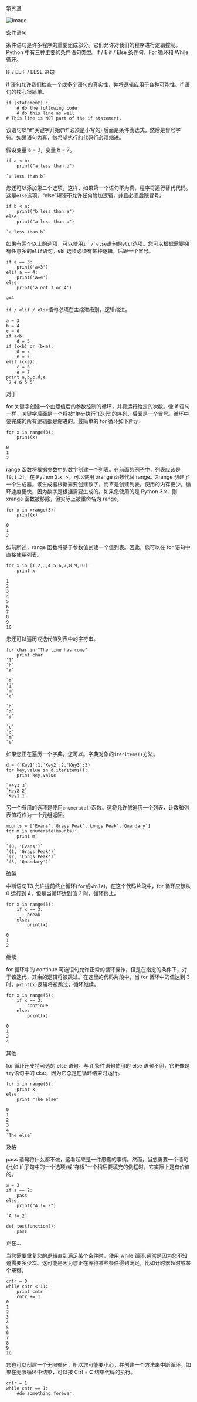 第五章

![image](images/frontdot.jpg)

条件语句

条件语句是许多程序的重要组成部分。它们允许对我们的程序进行逻辑控制。Python 中有三种主要的条件语句类型。If / Elif / Else 条件句，For 循环和 While 循环。

IF / ELIF / ELSE 语句

if 语句允许我们检查一个或多个语句的真实性，并将逻辑应用于各种可能性。if 语句的核心很简单。

```
if (statement) :
    # do the following code
    # do this line as well
# This line is NOT part of the if statement.
```

该语句以“if”关键字开始(“if”必须是小写的),后面是条件表达式，然后是冒号字符。如果语句为真，您希望执行的代码行必须缩进。

假设变量 a = 3，变量 b = 7。

```
if a < b:
    print("a less than b")

`a less than b`
```

您还可以添加第二个选项，这样，如果第一个语句不为真，程序将运行替代代码。这是`else`选项。“else”短语不允许任何附加逻辑，并且必须后跟冒号。

```
if b < a:
    print("b less than a")
else:
    print("a less than b")

`a less than b`
```

如果有两个以上的选项，可以使用`if / else`语句的`elif`选项。您可以根据需要拥有任意多的`elif`语句。elif 选项必须有某种逻辑，后跟一个冒号。

```
if a == 3:
    print('a=3')
elif a == 4:
    print('a=4')
else:
    print('a not 3 or 4')

a=4
```

`if / elif / else`语句必须在主缩进级别，逻辑缩进。

```
a = 3
b = 4
c = 6
if a<b:
    d = 5
if (c<b) or (b<a):
    d = 2
    e = 5
elif (c<a):
    c = a
    a = 7
print a,b,c,d,e
`7 4 6 5 5`
```

对于

for 关键字创建一个由赋值后的参数控制的循环，并将运行给定的次数。像 if 语句一样，关键字后面是一个将被“单步执行”(迭代)的序列，后面是一个冒号。循环中要完成的所有逻辑都是缩进的。最简单的 for 循环如下所示:

```
for x in range(3):
    print(x)

0
1
2
```

range 函数将根据参数中的数字创建一个列表。在前面的例子中，列表应该是`[0,1,2]`。在 Python 2.x 下，可以使用 xrange 函数代替 range。Xrange 创建了一个生成器，该生成器根据需要创建数字，而不是创建列表，使用的内存更少，循环速度更快，因为数字是根据需要生成的。如果您使用的是 Python 3.x，则 xrange 函数被移除，但实际上被重命名为 range。

```
for x in xrange(3):
    print(x)

0
1
2
```

如前所述，range 函数将基于参数值创建一个值列表。因此，您可以在 for 语句中直接使用列表。

```
for x in [1,2,3,4,5,6,7,8,9,10]:
    print x

1
2
3
4
5
6
7
8
9
10
```

您还可以遍历或迭代值列表中的字符串。

```
for char in "The time has come":
    print char
`T`
`h`
`e`

`t`
`i`
`m`
`e`

`h`
`a`
`s`

`c`
`o`
`m`
`e`
```

如果您正在遍历一个字典，您可以。字典对象的`iteritems()`方法。

```
d = {'Key1':1,'Key2':2,'Key3':3}
for key,value in d.iteritems():
    print key,value

`Key3 3`
`Key2 2`
`Key1 1`
```

另一个有用的选项是使用`enumerate()`函数。这将允许您遍历一个列表，计数和列表值将作为一个元组返回。

```
mounts = ['Evans','Grays Peak','Longs Peak','Quandary']
for m in enumerate(mounts):
    print m

`(0, 'Evans')`
`(1, 'Grays Peak')`
`(2, 'Longs Peak')`
`(3, 'Quandary')`
```

破裂

中断语句T3 允许提前终止循环(`for`或`while`)。在这个代码片段中，for 循环应该从 0 运行到 4，但是当循环达到值 3 时，循环终止。

```
for x in range(5):
    if x == 3:
        break
    else:
        print(x)

0
1
2
```

继续

for 循环中的 continue 可选语句允许正常的循环操作，但是在指定的条件下，对于该迭代，其余的逻辑将被跳过。在这里的代码片段中，当 for 循环中的值达到 3 时，`print(x)`逻辑将被跳过，循环继续。

```
for x in range(5):
    if x == 3:
        continue
    else:
        print(x)

0
1
2
4
```

其他

for 循环还支持可选的 else 语句。与 if 条件语句使用的 else 语句不同，它更像是`try`语句中的 else，因为它总是在循环结束时运行。

```
for x in range(5):
    print x
else:
    print "The else"

0
1
2
3
4
`The else`
```

及格

pass 语句将什么都不做，这看起来是一件愚蠢的事情。然而，当您需要一个语句(比如 if 子句中的一个选项)或“存根”一个稍后要填充的例程时，它实际上是有价值的。

```
a = 3
if a == 2:
    pass
else:
    print("A != 2")

`A != 2`

def testfunction():
    pass
```

正在…

当您需要重复您的逻辑直到满足某个条件时，使用 while 循环,通常是因为您不知道需要多少次。这可能是因为您正在等待某些条件得到满足，比如计时器超时或某个按键。

```
cntr = 0
while cntr < 11:
    print cntr
    cntr += 1
0
1
2
3
4
5
6
7
8
9
10
```

您也可以创建一个无限循环，所以您可能要小心，并创建一个方法来中断循环。如果在无限循环中结束，可以按 Ctrl + C 结束代码的执行。

```
cntr = 1
while cntr == 1:
    #do something forever.
```